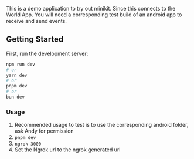 This is a demo application to try out minikit. Since this connects to the World App. You will need a corresponding test build of an android app to receive and send events.

## Getting Started

First, run the development server:

```bash
npm run dev
# or
yarn dev
# or
pnpm dev
# or
bun dev
```

### Usage
1. Recommended usage to test is to use the corresponding android folder, ask Andy for permission
2. `pnpm dev` 
3. `ngrok 3000`
4. Set the Ngrok url to the ngrok generated url
